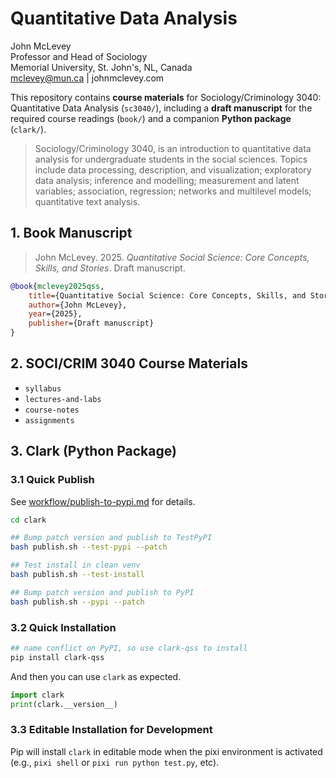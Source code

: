 # Quantitative Data Analysis

John McLevey<br>
Professor and Head of Sociology<br>
Memorial University, St. John's, NL, Canada<br>
mclevey@mun.ca | johnmclevey.com<br>

This repository contains **course materials** for Sociology/Criminology 3040: Quantitative Data Analysis (`sc3040/`), including a **draft manuscript** for the required course readings (`book/`) and a companion **Python package** (`clark/`).

> Sociology/Criminology 3040, is an introduction to quantitative data analysis for undergraduate students in the social sciences. Topics include data processing, description, and visualization; exploratory data analysis; inference and modelling; measurement and latent variables; association, regression; networks and multilevel models; quantitative text analysis.

## 1. Book Manuscript

> John McLevey. 2025. *Quantitative Social Science: Core Concepts, Skills, and Stories*. Draft manuscript.

```bibtex
@book{mclevey2025qss,
    title={Quantitative Social Science: Core Concepts, Skills, and Stories},
    author={John McLevey},
    year={2025},
    publisher={Draft manuscript}
}
```

## 2. SOCI/CRIM 3040 Course Materials

- `syllabus`
- `lectures-and-labs`
- `course-notes`
- `assignments`


## 3. Clark (Python Package)

### 3.1 Quick Publish

See [workflow/publish-to-pypi.md](workflow/publish-to-pypi.md) for details.

```bash
cd clark

## Bump patch version and publish to TestPyPI
bash publish.sh --test-pypi --patch

## Test install in clean venv
bash publish.sh --test-install

## Bump patch version and publish to PyPI
bash publish.sh --pypi --patch
```

### 3.2 Quick Installation

```bash
## name conflict on PyPI, so use clark-qss to install
pip install clark-qss
```

And then you can use `clark` as expected.

```python
import clark
print(clark.__version__)
```

### 3.3 Editable Installation for Development

Pip will install `clark` in editable mode when the pixi environment is activated (e.g., `pixi shell` or `pixi run python test.py`, etc).
